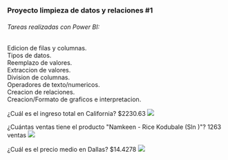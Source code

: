 ### Proyecto limpieza de datos y relaciones #1

######  Tareas realizadas con Power BI:
Edicion de filas y columnas.   
Tipos de datos.   
Reemplazo de valores.   
Extraccion de valores.    
Division de columnas.    
Operadores de texto/numericos.   
Creacion de relaciones.    
Creacion/Formato de graficos e interpretacion.   



¿Cuál es el ingreso total en California?
$2230.63
![ ](http://imgfz.com/i/p3e7GPT.jpeg)

¿Cuántas ventas tiene el producto "Namkeen - Rice Kodubale (Sln )"?
1263 ventas
![ ](http://imgfz.com/i/GmOhKvp.jpeg)

¿Cuál es el precio medio en Dallas?
$14.4278
![ ](http://imgfz.com/i/JAMhZ0b.jpeg)
